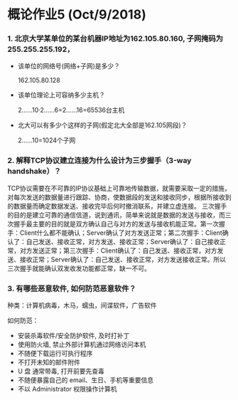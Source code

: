 # 概论作业5 (Oct/9/2018)

### 1.	北京大学某单位的某台机器IP地址为162.105.80.160, 子网掩码为255.255.255.192，

- 该单位的网络号(网络+子网)是多少？

   162.105.80.128

- 该单位理论上可容纳多少主机？

   2……10·2……6=2……16=65536台主机

- 北大可以有多少个这样的子网(假定北大全部是162.105网段)？

   2……10=1024个子网

### 2.	解释TCP协议建立连接为什么设计为三步握手（3-way handshake）？

TCP协议需要在不可靠的IP协议基础上可靠地传输数据，就需要采取一定的措施，对每次发送的数据量进行跟踪、协商，使数据段的发送和接收同步，根据所接收到的数据量而确定数据发送、接收完毕后何时撤消联系，并建立虚连接。
三次握手的目的是建立可靠的通信信道，说到通讯，简单来说就是数据的发送与接收，而三次握手最主要的目的就是双方确认自己与对方的发送与接收机能正常。第一次握手：Client什么都不能确认；Server确认了对方发送正常；第二次握手：Client确认了：自己发送、接收正常，对方发送、接收正常；Server确认了：自己接收正常，对方发送正常；第三次握手：Client确认了：自己发送、接收正常，对方发送、接收正常；Server确认了：自己发送、接收正常，对方发送接收正常。所以三次握手就能确认双发收发功能都正常，缺一不可。

### 3.	有哪些恶意软件, 如何防范恶意软件？

种类：计算机病毒，木马，蠕虫，间谍软件，广告软件

如何防范：
- 安装杀毒软件/安全防护软件, 及时打补丁
- 使用防火墙, 禁止外部计算机通过网络访问本机
- 不随便下载运行可执行程序
- 不打开未知的邮件附件
- U 盘 通常带毒, 打开前要先查毒
- 不随便暴露自己的 email、生日、手机等重要信息
- 不以 Administrator 权限操作计算机


